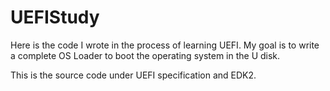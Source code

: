 # UEFIStudy
Here is the code I wrote in the process of learning UEFI. My goal is to write a complete OS Loader to boot the operating system in the U disk.

This is the source code under UEFI specification and EDK2.
